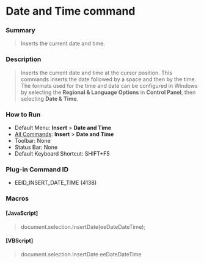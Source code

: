 # Date and Time command

### Summary

> Inserts the current date and time.

### Description

> Inserts the current date and time at the cursor position. This commands
> inserts the date followed by a space and then by the time. The formats used
> for the time and date can be configured in Windows by selecting the **Regional & Language Options** in **Control Panel**, then selecting **Date & Time**.

### How to Run

- Default Menu: **Insert** \> **Date and Time**
- [All Commands](../tools/all_commands): **Insert** \> **Date and Time**
- Toolbar: None
- Status Bar: None
- Default Keyboard Shortcut: SHIFT+F5

### Plug-in Command ID

- EEID\_INSERT\_DATE\_TIME (4138)

### Macros

#### \[JavaScript\]

> document.selection.InsertDate(eeDateDateTime);

#### \[VBScript\]

> document.selection.InsertDate eeDateDateTime
